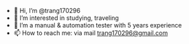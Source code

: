 - 👋 Hi, I’m @trang170296
- 👀 I’m interested in studying, traveling
- 🌱 I’m a manual & automation tester with 5 years experience
- 📫 How to reach me: via mail trang170296@gmail.com

<!---
trang170296/trang170296 is a ✨ special ✨ repository because its `README.md` (this file) appears on your GitHub profile.
You can click the Preview link to take a look at your changes.
--->
